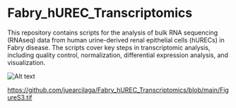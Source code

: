 # Fabry_hUREC_Transcriptomics
This repository contains scripts for the analysis of bulk RNA sequencing (RNAseq) data from human urine-derived renal epithelial cells (hURECs) in Fabry disease. The scripts cover key steps in transcriptomic analysis, including quality control, normalization, differential expression analysis, and visualization.

![Alt text](blob/main/FigureS2.tif)


https://github.com/juearcilaga/Fabry_hUREC_Transcriptomics/blob/main/FigureS3.tif
